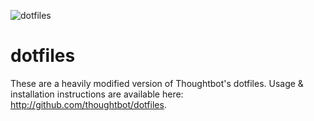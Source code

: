 ![dotfiles](https://raw.githubusercontent.com/mscoutermarsh/dotfiles/master/autobot.jpg)

dotfiles
===================

These are a heavily modified version of Thoughtbot's dotfiles. Usage & installation instructions are available here: http://github.com/thoughtbot/dotfiles.
